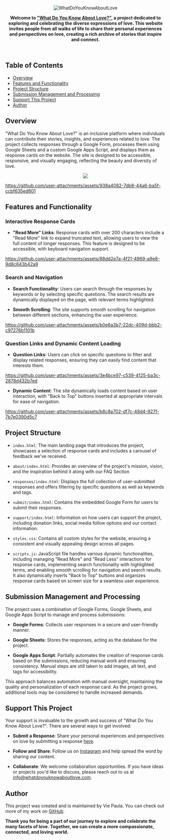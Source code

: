 <p align="center">
  <img src="https://github.com/user-attachments/assets/a22c21d9-4cdf-48f5-b2ab-0b6e6be52fd4" alt="WhatDoYouKnowAboutLove" />
</p>
<p align="center">
  <strong>Welcome to <a href="https://WhatDoYouKnowAboutLove.com" target="_blank">"What Do You Know About Love?"</a>, a project dedicated to exploring and celebrating the diverse expressions of love. This website invites people from all walks of life to share their personal experiences and perspectives on love, creating a rich archive of stories that inspire and connect.</strong>
</p>
<br>

## Table of Contents
- [Overview](#overview)
- [Features and Functionality](#features-and-functionality)
- [Project Structure](#project-structure)
- [Submission Management and Processing](#submission-management-and-processing)
- [Support This Project](#support-this-project)
- [Author](#author)

## Overview

"What Do You Know About Love?" is an inclusive platform where individuals can contribute their stories, insights, and experiences related to love. The project collects responses through a Google Form, processes them using Google Sheets and a custom Google Apps Script, and displays them as response cards on the website. The site is designed to be accessible, responsive, and visually engaging, reflecting the beauty and diversity of love.

<p align="center">
  <img src="https://github.com/user-attachments/assets/fabe8bd0-257a-4210-9674-cb3c220bf35d" />
</p>

https://github.com/user-attachments/assets/938a4082-7db8-44a6-ba5f-ccbf635ed801


## Features and Functionality

### Interactive Response Cards

- **"Read More" Links**: Response cards with over 200 characters include a "Read More" link to expand truncated text, allowing users to view the full content of longer responses. This feature is designed to be accessible, with keyboard navigation support.


https://github.com/user-attachments/assets/88dd2e7a-4f21-4969-a9e8-9d8c643b42a9


  
### Search and Navigation

- **Search Functionality**: Users can search through the responses by keywords or by selecting specific questions. The search results are dynamically displayed on the page, with relevant terms highlighted.

- **Smooth Scrolling**: The site supports smooth scrolling for navigation between different sections, enhancing the user experience.



https://github.com/user-attachments/assets/b0e6a3b7-22dc-409d-bbb2-c97276b1101b



### Question Links and Dynamic Content Loading

- **Question Links**: Users can click on specific questions to filter and display related responses, ensuring they can easily find content that interests them.

  

https://github.com/user-attachments/assets/3e4bce97-c539-4125-ba3c-2878d432b7ed



- **Dynamic Content**: The site dynamically loads content based on user interaction, with "Back to Top" buttons inserted at appropriate intervals for ease of navigation.



https://github.com/user-attachments/assets/b8c8a702-df7c-48d4-927f-7b7e0390d5c7

## Project Structure

- `index.html`: The main landing page that introduces the project, showcases a selection of response cards and includes a carousel of feedback we've received.

- `about/index.html`: Provides an overview of the project's mission, vision, and the inspiration behind it along with our FAQ Section

- `responses/index.html`: Displays the full collection of user-submitted responses and offers filtering by specific questions as well as keywords and tags.

- `submit/index.html`: Contains the embedded Google Form for users to submit their responses.

- `support/index.html`: Information on how users can support the project, including donation links, social media follow options and our contact information.

- `styles.css`: Contains all custom styles for the website, ensuring a consistent and visually appealing design across all pages. 

- `scripts.js`: JavaScript file handles various dynamic functionalities, including managing "Read More" and "Read Less" interactions for response cards, implementing search functionality with highlighted terms, and enabling smooth scrolling for navigation and search results. It also dynamically inserts "Back to Top" buttons and organizes response cards based on screen size for a seamless user experience.

## Submission Management and Processing

The project uses a combination of Google Forms, Google Sheets, and Google Apps Script to manage and process submissions:

- **Google Forms**: Collects user responses in a secure and user-friendly manner.

- **Google Sheets**: Stores the responses, acting as the database for the project.

- **Google Apps Script**: Partially automates the creation of response cards based on the submissions, reducing manual work and ensuring consistency. Manual steps are still taken to add images, alt text, and tags for accessibility.

This approach balances automation with manual oversight, maintaining the quality and personalization of each response card. As the project grows, additional tools may be considered to handle increased demands.

## Support This Project

Your support is invaluable to the growth and success of "What Do You Know About Love?". There are several ways to get involved:

- **Submit a Response**: Share your personal experiences and perspectives on love by submitting a response [here](https://whatdoyouknowaboutlove.com/submit).

- **Follow and Share**: Follow us on [Instagram](https://instagram.com/whatdoyouknowaboutlove) and help spread the word by sharing our content.

- **Collaborate**: We welcome collaboration opportunities. If you have ideas or projects you'd like to discuss, please reach out to us at [info@whatdoyouknowaboutlove.com](mailto:info@whatdoyouknowaboutlove.com).

## Author

This project was created and is maintained by Vie Paula. You can check out more of my work on [GitHub](https://github.com/ThatsVie).


**Thank you for being a part of our journey to explore and celebrate the many facets of love. Together, we can create a more compassionate, connected, and loving world.**
